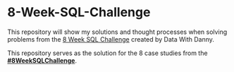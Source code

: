 # 8-Week-SQL-Challenge

This repository will show my solutions and thought processes when solving problems from the [8 Week SQL Challenge](https://8weeksqlchallenge.com/) created by Data With Danny.

This repository serves as the solution for the 8 case studies from the **[#8WeekSQLChallenge](https://8weeksqlchallenge.com)**. 
